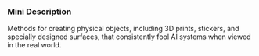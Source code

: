 ### Mini Description

Methods for creating physical objects, including 3D prints, stickers, and specially designed surfaces, that consistently fool AI systems when viewed in the real world.
